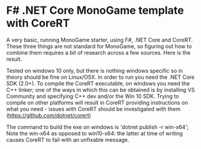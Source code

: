 # F# .NET Core MonoGame template with CoreRT

A very basic, running MonoGame starter, using F#, .NET Core and CoreRT. These three things are not standard for MonoGame, so figuring out how to combine them requires a bit of research across a few sources. Here is the result.

Tested on windows 10 only, but there is nothing windows specific so in theory should be fine on Linux/OSX. In order to run you need the .NET Core SDK (2.0+). To compile the CoreRT executable, on windows you need the C++ linker; one of the ways in which this can be obtained is by installing VS Community and specifying C++ dev and/or the Win 10 SDK. Trying to compile on other platforms will result in CoreRT providing instructions on what you need - issues with CoreRT should be investigated with them (https://github.com/dotnet/corert)

The command to build the exe on windows is 'dotnet publish -r win-x64'; Note the win-x64 as opposed to win10-x64: the latter at time of writing causes CoreRT to fail with an unfixable message.
